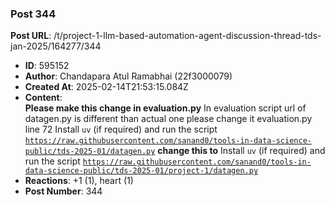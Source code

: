 ### Post 344
**Post URL**: /t/project-1-llm-based-automation-agent-discussion-thread-tds-jan-2025/164277/344
- **ID**: 595152
- **Author**: Chandapara Atul Ramabhai  (22f3000079)
- **Created At**: 2025-02-14T21:53:15.084Z
- **Content**:  
  <strong>Please make this change in evaluation.py</strong>
In evaluation script url of datagen.py is different than actual one please change it
evaluation.py line 72
Install <code>uv</code> (if required) and run the script <code>https://raw.githubusercontent.com/sanand0/tools-in-data-science-public/tds-2025-01/datagen.py</code>
<strong>change this to</strong>
Install <code>uv</code> (if required) and run the script <code>https://raw.githubusercontent.com/sanand0/tools-in-data-science-public/tds-2025-01/project-1/datagen.py</code>
- **Reactions**: +1 (1), heart (1)
- **Post Number**: 344

